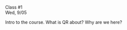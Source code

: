 <div class="lecture2">

<div class="column_date">
<p markdown="block">

Class #1 <br>
Wed, 9/05

</p>
</div>
<div class="column_materials">
<p markdown="block">

Intro to the course. What is QR about? Why are we here?


</p>
</div>

<div class="column_assign">
<p markdown="block">



</p>
</div>

</div>
